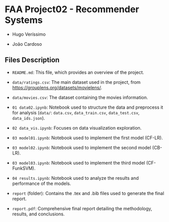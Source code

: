 # FAA Project02 - Recommender Systems

- Hugo Veríssimo

- João Cardoso

## Files Description

- `README.md`: This file, which provides an overview of the project.

- `data/ratings.csv`: The main dataset used in the project, from https://grouplens.org/datasets/movielens/.

- `data/movies.csv`: The dataset containing the movies information.

- `01 data02.ipynb`: Notebook used to structure the data and preprocess it for analysis (`data/`: `data.csv`, `data_train.csv`, `data_test.csv`, `data_ids.json`).

- `02 data_vis.ipynb`: Focuses on data visualization exploration.

- `03 model01.ipynb`: Notebook used to implement the first model (CF-LR).

- `03 model02.ipynb`: Notebook used to implement the second model (CB-LR).

- `03 model03.ipynb`: Notebook used to implement the third model (CF-FunkSVM).

- `04 results.ipynb`: Notebook used to analyze the results and performance of the models.

- `report` (folder): Contains the .tex and .bib files used to generate the final report.

- `report.pdf`: Comprehensive final report detailing the methodology, results, and conclusions.